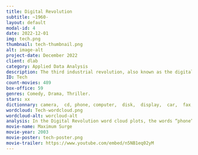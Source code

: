 ```yaml
---
title: Digital Revolution
subtitle: ~1960-
layout: default
modal-id: 4
date: 2022-12-01
img: tech.png
thumbnail: tech-thumbnail.png
alt: image-alt
project-date: December 2022
client: dlab
category: Applied Data Analysis
description: The third industrial revolution, also known as the digital revolution or industry 3.0, began in the late 20th century and is still ongoing. It refers to the widespread adoption and integration of computers, the internet, and digital technologies. It marked a significant shift in the way businesses operate and people live, work, and communicate. The third industrial revolution brought about significant changes in industries such as manufacturing, transportation, communication, and healthcare, and it has had a lasting impact on the global economy and society. It was marked by a series of technological advancements and innovations, including the development of the personal computer, the widespread adoption of the internet, and the proliferation of mobile devices. It has also led to the rise of the gig economy and the increased use of automation and data exchange in manufacturing and other industries. The digital revolution is still ongoing and overlaps with industry 4.0, which arose with increasing interconnectivity and smart automation. Today, the digital revolution has taken on the movie industry, technologically by allowing movies to be streamed and downloaded but also thematically through the widespread production of science-fiction or detective movies using cutting-edge, powerful technologies.
ID: Tech
count-movies: 489
box-office: 59
genres: Comedy, Drama, Thriller.
stars: xx
dictionnary: camera,  cd, phone, computer,  disk,  display,  car,  fax,  fiber optic,  laptop,  laser,  robot,  printer,  radio television, photography, radioactivity, cd-rom, telephone, telegraph, automobile, computer, nuclear power, wireless, fiber optic,  electronics, bio-tech.
wordcloud: Tech-wordcloud.png
wordcloud-alt: worcloud-alt
analysis: In the Digital Revolution word cloud plots, the words “phone”, “computer” and “camera” are considered as the most frequently used, these are directly associated with the main early 2000s revolutionary devices. The word “new” emphasizes the innovative aspect of technologies, especially these last decades and the word “house” could suggest domotics house systems that are growing in popularity. “Police” is frequently used in technology themed movie plot summaries, probably because the most recent, cutting-edge technologies are used in detective movies to solve arduous crimes.
movie-name: Maximum Surge
movie-year: 2003
movie-poster: tech-poster.png
movie-trailer: https://www.youtube.com/embed/n5NB1eq02yM
---
```

